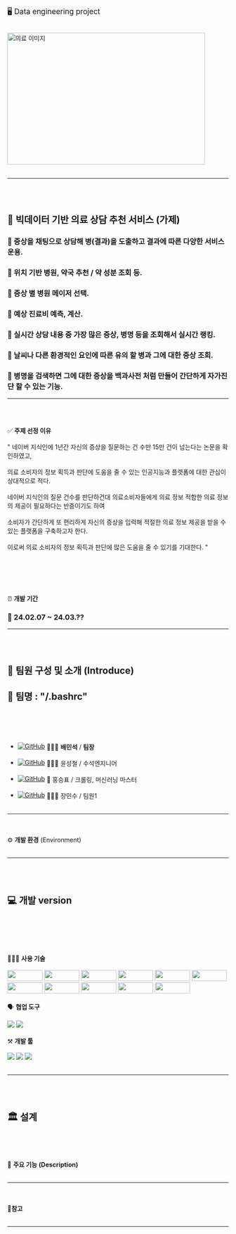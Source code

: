 


<span style="font-size:larger;">🖥️ Data engineering project</span>
<br><br>

<img src="https://images.squarespace-cdn.com/content/v1/59c742a690bade1b59209951/1506436861628-9OKUIE0Y1C8SDLAX62EQ/steth+2.jpg" alt="의료 이미지" width="450" height="300">
<br><br>

-------------------------

<br><br>
## 📕 빅데이터 기반 의료 상담 추천 서비스 (가제)
### 📗 증상을 채팅으로 상담해 병(결과)을 도출하고 결과에 따른 다양한 서비스 운용.
### 📗 위치 기반 병원, 약국 추천 / 약 성분 조회 등.
### 📗 증상 별 병원 메이저 선택. 
### 📗 예상 진료비 예측, 계산.
### 📗 실시간 상담 내용 중 가장 많은 증상, 병명 등을 조회해서 실시간 랭킹.
### 📗 날씨나 다른 환경적인 요인에 따른 유의 할 병과 그에 대한 증상 조회.
### 📗 병명을 검색하면 그에 대한 증상을 백과사전 처럼 만들어 간단하게 자가진단 할 수 있는 기능.
-------------------------
<br><br>

✅ **주제 선정 이유**
<br><br>
" 네이버 지식인에 1년간 자신의 증상을 질문하는 건 수만 15만 건이 넘는다는 논문을 확인하였고, 
<br><br>
의료 소비자의 정보 획득과 판단에 도움을 줄 수 있는 인공지능과 플랫폼에 대한 관심이 상대적으로 적다.
<br><br>
네이버 지식인의 질문 건수를 판단하건대 의료소비자들에게 의료 정보 적합한 의료 정보의 제공이 필요하다는 반증이기도 하여
<br><br>
소비자가 간단하게 또 편리하게 자신의 증상을 입력해 적절한 의료 정보 제공을 받을 수 있는 플랫폼을 구축하고자 한다.
<br><br>
이로써 의료 소비자의 정보 획득과 판단에 많은 도움을 줄 수 있기를 기대한다. " 

<br><br>
--------------------------
⏰ **개발 기간**
<br>
### 📅 24.02.07 ~ 24.03.??

--------------------------
<br><br>
## 👥 **팀원** 구성 및 소개 (Introduce)
👭 **팀명** : "/.bashrc"
<br><br>
---------------------------
<br><br>
- [![GitHub](https://img.shields.io/badge/github-181717?style=for-the-badge&logo=github&logoColor=white)](https://github.com/minseok1994) <span style="vertical-align: middle;">🤷🏻‍♂️ **배민석** / **팀장**</span>
<br><br>
- [![GitHub](https://img.shields.io/badge/github-181717?style=for-the-badge&logo=github&logoColor=white)](https://github.com/cheol2Y) <span style="vertical-align: middle;">💁🏻‍♂️ 윤성철 / 수석엔지니어</span>
<br><br>
- [![GitHub](https://img.shields.io/badge/github-181717?style=for-the-badge&logo=github&logoColor=white)](https://github.com/stfano) <span style="vertical-align: middle;">🍺 홍승표 / 크롤링, 머신러닝 마스터</span>
<br><br>
- [![GitHub](https://img.shields.io/badge/github-181717?style=for-the-badge&logo=github&logoColor=white)](https://github.com/jms0522) <span style="vertical-align: middle;">💇🏻‍♂️ 장민수 / 팀원1</span>
<br><br>
-------------------------
<br><br>
⚙️ **개발 환경** (Environment)
<br><br>

-------------------------
<br><br>
💻 
**개발 version**
<br><br><br>
---------------------------
<br><br>
👨🏻‍💻 **사용 기술** 
<br><br>
<img src="https://img.shields.io/badge/amazonec2-FF9900?style=flat-square&logo=amazonec2&logoColor=white" width="80" height="25">
<img src="https://img.shields.io/badge/apachehadoop-66CCFF?style=for-the-badge&logo=apachehadoop&logoColor=white" width="80" height="25">
<img src="https://img.shields.io/badge/apachespark-E25A1C?style=for-the-badge&logo=apachespark&logoColor=white" width="80" height="25">
<img src="https://img.shields.io/badge/apachehive-FDEE21?style=flat-square&logo=apachehive&logoColor=white" width="80" height="25">
<img src="https://img.shields.io/badge/apacheairflow-017CEE?style=flat-square&logo=apacheairflow&logoColor=white" width="80" height="25">
<img src="https://img.shields.io/badge/linux-FCC624?style=for-the-badge&logo=linux&logoColor=black" width="80" height="25">
<img src="https://img.shields.io/badge/html5-E34F26?style=flat-square&logo=html5&logoColor=white" width="80" height="25">
<img src="https://img.shields.io/badge/css-1572B6?style=flat-square&logo=css3&logoColor=white" width="80" height="25">
<img src="https://img.shields.io/badge/javascript-F7DF1E?style=flat-square&logo=javascript&logoColor=white" width="80" height="25">
<img src="https://img.shields.io/badge/docker-2496ED?style=flat-square&logo=docker&logoColor=white" width="80" height="25">
<img src="https://img.shields.io/badge/django-092E20?style=flat-square&logo=django&logoColor=white" width="80" height="25">
<br><br>
🗣️ **협업 도구**
<br><br>
<img src="https://img.shields.io/badge/slack-4A154B?style=flat-square&logo=slack&logoColor=white">
<img src="https://img.shields.io/badge/git-F05032?style=flat-square&logo=git&logoColor=white">
<br><br>
⚒️ **개발 툴**
<br><br>
<img src="https://img.shields.io/badge/visualstudiocode-007ACC?style=flat-square&logo=visualstudiocode&logoColor=white">
<img src="https://img.shields.io/badge/openzeppelin-4E5EE4?style=flat-square&logo=openzeppelin&logoColor=white">
<img src="https://img.shields.io/badge/jupyter-F37626?style=flat-square&logo=jupyter&logoColor=white">
<br><br>

---------------------------
<br><br>
🏛️
**설계**
<br><br>
---------------------------
<br><br>
📌
**주요 기능 (Description)**
<br><br>

---------------------------
<br><br>
🔗**참고** 
<br><br>

---------------------------




